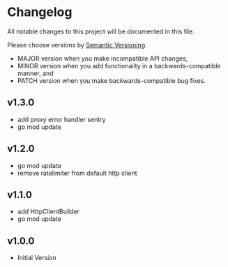 # Changelog

All notable changes to this project will be documented in this file.

Please choose versions by [Semantic Versioning](http://semver.org/).

* MAJOR version when you make incompatible API changes,
* MINOR version when you add functionality in a backwards-compatible manner, and
* PATCH version when you make backwards-compatible bug fixes.

## v1.3.0

- add proxy error handler sentry 
- go mod update

## v1.2.0
 
- go mod update
- remove ratelimiter from default http client

## v1.1.0

- add HttpClientBuilder
- go mod update

## v1.0.0

- Initial Version
